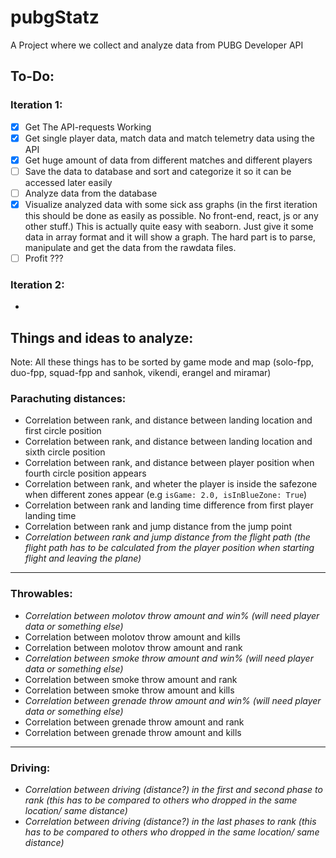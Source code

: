 # pubgStatz

A Project where we collect and analyze data from PUBG Developer API

## To-Do:
### Iteration 1: 
- [x] Get The API-requests Working
- [x] Get single player data, match data and match telemetry data using the API
- [x] Get huge amount of data from different matches and different players
- [ ] Save the data to database and sort and categorize it so it can be accessed later easily
- [ ] Analyze data from the database 
- [x] Visualize analyzed data with some sick ass graphs (in the first iteration this should be done as easily as possible. No front-end, react, js or any other stuff.) This is actually quite easy with seaborn. Just give it some data in array format and it will show a graph. The hard part is to parse, manipulate  and get the data from the rawdata files.
- [ ] Profit ???

### Iteration 2: 
-




## Things and ideas to analyze:
Note: All these things has to be sorted by game mode and map (solo-fpp, duo-fpp, squad-fpp and sanhok, vikendi, erangel and miramar) 
### Parachuting distances:
* Correlation between rank, and distance between landing location and first circle position
* Correlation between rank, and distance between landing location and sixth circle position
* Correlation between rank, and distance between player position when fourth circle position appears
* Correlation between rank, and wheter the player is inside the safezone when different zones appear (e.g `isGame: 2.0, isInBlueZone: True`)
* Correlation between rank and landing time difference from first player landing time
* Correlation between rank and jump distance from the jump point
* *Correlation between rank and jump distance from the flight path (the flight path has to be calculated from the player position when starting flight and leaving the plane)*

___
### Throwables:
* *Correlation between molotov throw amount and win% (will need player data or something else)*
* Correlation between molotov throw amount and kills
* Correlation between molotov throw amount and rank
* *Correlation between smoke throw amount and win% (will need player data or something else)*
* Correlation between smoke throw amount and rank
* Correlation between smoke throw amount and kills
* *Correlation between grenade throw amount and win% (will need player data or something else)*
* Correlation between grenade throw amount and rank
* Correlation between grenade throw amount and kills

___
### Driving:
* *Correlation between driving (distance?) in the first and second phase to rank (this has to be compared to others who dropped in the same location/ same distance)*
* *Correlation between driving (distance?) in the last phases to rank (this has to be compared to others who dropped in the same location/ same distance)*




